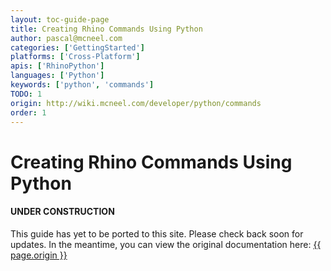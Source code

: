 ```yaml
---
layout: toc-guide-page
title: Creating Rhino Commands Using Python
author: pascal@mcneel.com
categories: ['GettingStarted']
platforms: ['Cross-Platform']
apis: ['RhinoPython']
languages: ['Python']
keywords: ['python', 'commands']
TODO: 1
origin: http://wiki.mcneel.com/developer/python/commands
order: 1
---
```


# Creating Rhino Commands Using Python

<div class="bs-callout bs-callout-danger">
  <h4>UNDER CONSTRUCTION</h4>
  <p>This guide has yet to be ported to this site.  Please check back soon for updates.  
  In the meantime, you can view the original documentation here:
  <a href="{{ page.origin }}">{{ page.origin }}</a></p>
</div>
